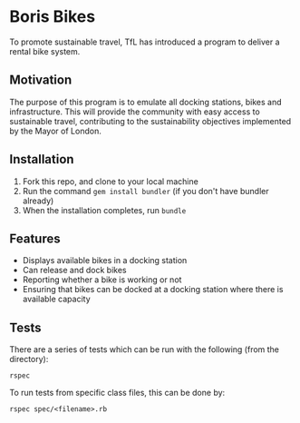 # Boris Bikes
To promote sustainable travel, TfL has introduced a program to deliver a rental bike system.

## Motivation
The purpose of this program is to emulate all docking stations, bikes and infrastructure. This will provide the community with easy access to sustainable travel, contributing to the sustainability objectives implemented by the Mayor of London.

## Installation
1. Fork this repo, and clone to your local machine
2. Run the command `gem install bundler` (if you don't have bundler already)
3. When the installation completes, run `bundle`

## Features
* Displays available bikes in a docking station
* Can release and dock bikes
* Reporting whether a bike is working or not
* Ensuring that bikes can be docked at a docking station where there is available capacity

## Tests
There are a series of tests which can be run with the following (from the directory):
```
rspec
```
To run tests from specific class files, this can be done by:
```
rspec spec/<filename>.rb
```